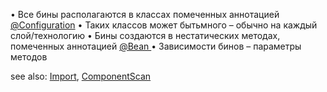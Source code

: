 • Все бины располагаются в классах помеченных аннотацией [@Configuration](spring_annotation_Configuration.md)
• Таких классов может бытьмного – обычно на каждый слой/технологию 
• Бины создаются в нестатических методах, помеченных аннотацией [@Bean ](spring_annotation_Bean)
• Зависимости бинов – параметры методов


see also: [Import](spring_annotation_Import.md), [ComponentScan](spring_annotation_ComponentScan.md)
